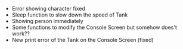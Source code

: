 - Error showing character fixed
- Sleep function to slow down the speed of Tank
- Showing person immediately
- Some functions to modify the Console Screen but somehow does't work??
- New print error of the Tank on the Console Screen (fixed)
